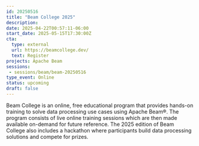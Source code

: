 ```yaml
---
id: 20250516
title: "Beam College 2025"
description: 
date: 2025-04-22T00:57:11-06:00
start_date: 2025-05-15T17:30:00Z
cta: 
  type: external
  url: https://beamcollege.dev/
  text: Register
projects: Apache Beam
sessions: 
 - sessions/beam/beam-20250516
type_event: Online
status: upcoming
draft: false
---
```


Beam College is an online, free educational program that provides hands-on training to solve data processing use cases using Apache Beam®. The program consists of live online training sessions which are then made available on-demand for future reference. The 2025 edition of Beam College also includes a hackathon where participants build data processing solutions and compete for prizes.

